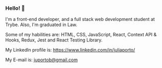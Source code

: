 ### Hello! 👋

I'm a front-end developer, and a full stack web development student at Trybe. Also, I'm graduated in Law.

Some of my habilities are: HTML, CSS, JavaScript, React, Context API & Hooks, Redux, Jest and React Testing Library.

My LinkedIn profile is: https://www.linkedin.com/in/juliaporto/

My E-mail is: juportob@gmail.com
